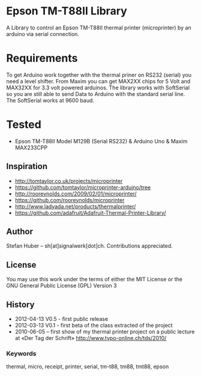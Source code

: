 # Epson TM-T88II Library
A Library to control an Epson TM-T88II thermal printer (microprinter) by an arduino via serial connection.

# Requirements
To get Arduino work together with the thermal priner on RS232 (serial) you need a level shifter. From Maxim you can get MAX2XX chips for 5 Volt and MAX32XX for 3.3 volt powered arduinos. The library works with SoftSerial so you are still able to send Data to Arduino with the standard serial line. The SoftSerial works at 9600 baud.

# Tested
* Epson TM-T88II Model M129B (Serial RS232) & Arduino Uno & Maxim MAX233CPP

## Inspiration 
* http://tomtaylor.co.uk/projects/microprinter
* https://github.com/tomtaylor/microprinter-arduino/tree
* http://rooreynolds.com/2009/02/01/microprinter/
* https://github.com/rooreynolds/microprinter
* http://www.ladyada.net/products/thermalprinter/
* https://github.com/adafruit/Adafruit-Thermal-Printer-Library/

##  Author
Stefan Huber – sh[at]signalwerk[dot]ch. Contributions appreciated.

## License
You may use this work under the terms of either the MIT License or the GNU General Public License (GPL) Version 3

## History
* 2012-04-13 V0.5 - first public release
* 2012-03-13 V0.1 - first beta of the class extracted of the project
* 2010-06-05      – first show of my thermal printer project on a public lecture at «Der Tag der Schrift» http://www.typo-online.ch/tds/2010/


### Keywords
thermal, micro, receipt, printer, serial, tm-t88, tm88, tmt88, epson
